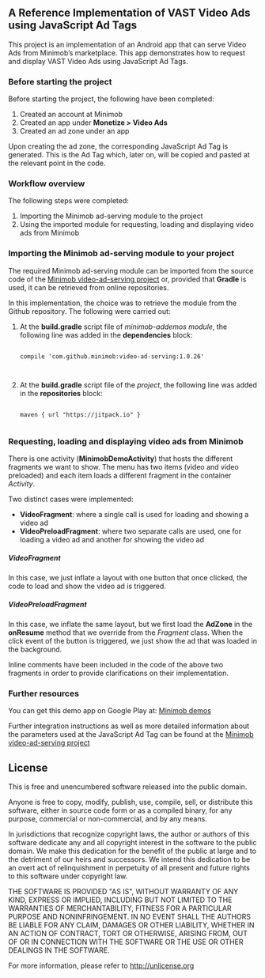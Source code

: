 <div id="D-adtag-refimp">
<h2>A Reference Implementation of VAST Video Ads using JavaScript Ad Tags</h2>
<p>This project is an implementation of an Android app that can serve Video Ads from Minimob’s marketplace. This app demonstrates how to request and display VAST Video Ads using JavaScript Ad Tags.</p>
<h3>Before starting the project</h3>
<p>Before starting the project, the following have been completed:</p>
<ol>
    <li>Created an account at Minimob </li>
    <li>Created an app under <strong>Monetize &gt; Video Ads</strong> </li>
    <li>Created an ad zone under an app</li>
</ol>
<p>Upon creating the ad zone, the corresponding JavaScript Ad Tag is generated. This is the Ad Tag which, later on, will be copied and pasted at the relevant point in the code.</p>
<h3>Workflow overview</h3>
<p>The following steps were completed:</p>
<ol>
    <li>Importing the Minimob ad-serving module to the project</li>
    <li>Using the imported module for requesting, loading and displaying video ads from Minimob </li>
</ol>
<h3>Importing the Minimob ad-serving module to your project</h3>
<p>The required Minimob ad-serving module can be imported from the source code of the <a href="https://github.com/minimob/video-ad-serving#">Minimob video-ad-serving project</a> or, provided that <strong>Gradle</strong> is used, it can be retrieved from online repositories. </p>
<p>In this implementation, the choice was to retrieve the module from the Github repository. The following were carried out:</p>
<ol>
    <li>At the <strong>build.gradle</strong> script file of <em>minimob-addemos module</em>, the following line was added in the <strong>dependencies</strong> block:</li>
<pre class="prettyprint linenums=5"><code>
compile 'com.github.minimob:video-ad-serving:1.0.26'

</code></pre>
    <li>At the <strong>build.gradle</strong> script file of the <em>project</em>, the following line was added in the <strong>repositories</strong> block:</li>
<pre class="prettyprint linenums=5"><code>
maven { url "https://jitpack.io" }

</code></pre>
</ol>
<h3>Requesting, loading and displaying video ads from Minimob</h3>
<p>There is one activity (<strong>MinimobDemoActivity</strong>) that hosts the different fragments we want to show. The menu has two items (video and video preloaded) and each item loads a different fragment in the container <em>Activity</em>.</p>
<p>Two distinct cases were implemented:</p>
<ul>
    <li><strong>VideoFragment</strong>: where a single call is used for loading and showing a video ad</li>
    <li><strong>VideoPreloadFragment</strong>: where two separate calls are used, one for loading a video ad and another for showing the video ad  </li>
</ul>
<h5>VideoFragment</h5>
<p>In this case, we just inflate a layout with one button that once clicked, the code to load and show the video ad is triggered.</p>
<h5>VideoPreloadFragment</h5>
<p>In this case, we inflate the same layout, but we first load the <strong>AdZone</strong> in the <strong>onResume</strong> method that we override from the <em>Fragment</em> class. When the click event of the button is triggered, we just show the ad that was loaded in the background.  </p>
<p>Inline comments have been included in the code of the above two fragments in order to provide clarifications on their implementation.</p>
<h3>Further resources</h3>
<p>You can get this demo app on Google Play at: <a href="https://play.google.com/store/apps/details?id=com.minimob.addemos#">Minimob demos</a></p>
<p>Further integration instructions as well as more detailed information about the parameters used at the JavaScript Ad Tag can be found at the <a href="https://github.com/minimob/video-ad-serving#">Minimob video-ad-serving project</a> </p>
</div>
<h2>License</h2>
<p>This is free and unencumbered software released into the public domain.</p>
<p>Anyone is free to copy, modify, publish, use, compile, sell, or
distribute this software, either in source code form or as a compiled
binary, for any purpose, commercial or non-commercial, and by any
means.</p>
<p>In jurisdictions that recognize copyright laws, the author or authors
of this software dedicate any and all copyright interest in the
software to the public domain. We make this dedication for the benefit
of the public at large and to the detriment of our heirs and
successors. We intend this dedication to be an overt act of
relinquishment in perpetuity of all present and future rights to this
software under copyright law.</p>
<p>THE SOFTWARE IS PROVIDED "AS IS", WITHOUT WARRANTY OF ANY KIND,
EXPRESS OR IMPLIED, INCLUDING BUT NOT LIMITED TO THE WARRANTIES OF
MERCHANTABILITY, FITNESS FOR A PARTICULAR PURPOSE AND NONINFRINGEMENT.
IN NO EVENT SHALL THE AUTHORS BE LIABLE FOR ANY CLAIM, DAMAGES OR
OTHER LIABILITY, WHETHER IN AN ACTION OF CONTRACT, TORT OR OTHERWISE,
ARISING FROM, OUT OF OR IN CONNECTION WITH THE SOFTWARE OR THE USE OR
OTHER DEALINGS IN THE SOFTWARE.</p>
<p>For more information, please refer to <a href="http://unlicense.org/#">http://unlicense.org</a> </p>
